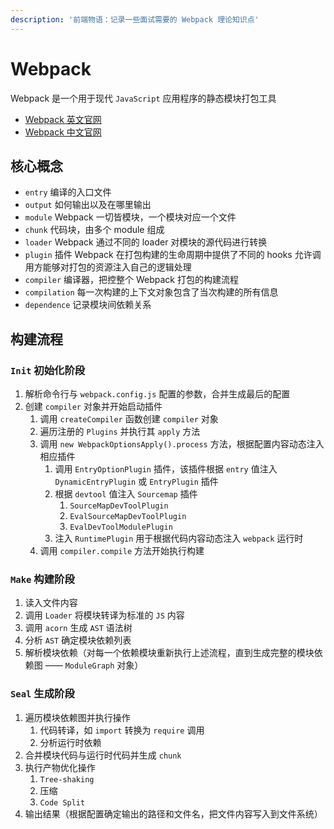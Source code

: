 ```yaml
---
description: '前端物语：记录一些面试需要的 Webpack 理论知识点'
---
```


# Webpack

Webpack 是一个用于现代 `JavaScript` 应用程序的静态模块打包工具

- [Webpack 英文官网](https://webpack.js.org)
- [Webpack 中文官网](https://www.webpackjs.com)

## 核心概念

- `entry` 编译的入口文件
- `output` 如何输出以及在哪里输出
- `module` Webpack 一切皆模块，一个模块对应一个文件
- `chunk` 代码块，由多个 module 组成
- `loader` Webpack 通过不同的 loader 对模块的源代码进行转换
- `plugin` 插件 Webpack 在打包构建的生命周期中提供了不同的 hooks 允许调用方能够对打包的资源注入自己的逻辑处理
- `compiler` 编译器，把控整个 Webpack 打包的构建流程
- `compilation` 每一次构建的上下文对象包含了当次构建的所有信息
- `dependence` 记录模块间依赖关系

## 构建流程

### `Init` 初始化阶段

1. 解析命令行与 `webpack.config.js` 配置的参数，合并生成最后的配置
2. 创建 `compiler` 对象并开始启动插件
   1. 调用 `createCompiler` 函数创建 `compiler` 对象
   2. 遍历注册的 `Plugins` 并执行其 `apply` 方法
   3. 调用 `new WebpackOptionsApply().process` 方法，根据配置内容动态注入相应插件
      1. 调用 `EntryOptionPlugin` 插件，该插件根据 `entry` 值注入 `DynamicEntryPlugin` 或 `EntryPlugin` 插件
      2. 根据 `devtool` 值注入 `Sourcemap` 插件
         1. `SourceMapDevToolPlugin`
         2. `EvalSourceMapDevToolPlugin`
         3. `EvalDevToolModulePlugin`
      3. 注入 `RuntimePlugin` 用于根据代码内容动态注入 `webpack` 运行时
   4. 调用 `compiler.compile` 方法开始执行构建

### `Make` 构建阶段

1. 读入文件内容
2. 调用 `Loader` 将模块转译为标准的 `JS` 内容
3. 调用 `acorn` 生成 `AST` 语法树
4. 分析 `AST` 确定模块依赖列表
5. 解析模块依赖（对每一个依赖模块重新执行上述流程，直到生成完整的模块依赖图 —— `ModuleGraph` 对象）

### `Seal` 生成阶段

1. 遍历模块依赖图并执行操作
   1. 代码转译，如 `import` 转换为 `require` 调用
   2. 分析运行时依赖
2. 合并模块代码与运行时代码并生成 `chunk`
3. 执行产物优化操作
   1. `Tree-shaking`
   2. 压缩
   3. `Code Split`
4. 输出结果（根据配置确定输出的路径和文件名，把文件内容写入到文件系统）

